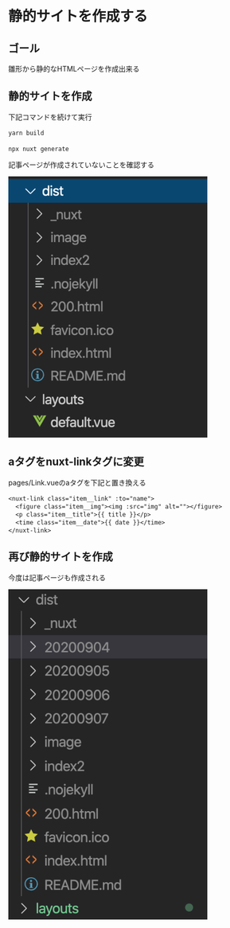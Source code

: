 # 静的サイトを作成する

## ゴール

雛形から静的なHTMLページを作成出来る

## 静的サイトを作成

下記コマンドを続けて実行

```
yarn build

npx nuxt generate
```

記事ページが作成されていないことを確認する

<img src="./image/5-1.png" width="400">

## aタグをnuxt-linkタグに変更

pages/Link.vueのaタグを下記と置き換える

```vue
<nuxt-link class="item__link" :to="name">
  <figure class="item__img"><img :src="img" alt=""></figure>
  <p class="item__title">{{ title }}</p>
  <time class="item__date">{{ date }}</time>
</nuxt-link>
```

## 再び静的サイトを作成

今度は記事ページも作成される

<img src="./image/5-2.png" width="400">
